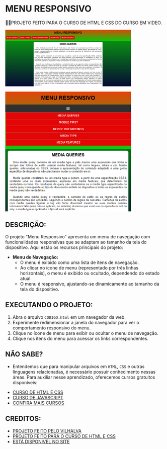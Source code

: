 # MENU RESPONSIVO
👨‍🏫PROJETO FEITO PARA O CURSO DE HTML E CSS DO CURSO EM VIDEO.

<img src="./IMAGENS/FOTO_1.png" align="center" width="400"> <br><br>
<img src="./IMAGENS/FOTO_2.png" align="center" width="400"> <br>

## DESCRIÇÃO:
O projeto "Menu Responsivo" apresenta um menu de navegação com funcionalidades responsivas que se adaptam ao tamanho da tela do dispositivo. Aqui estão os recursos principais do projeto:

- **Menu de Navegação:**
  - O menu é exibido como uma lista de itens de navegação.
  - Ao clicar no ícone de menu (representado por três linhas horizontais), o menu é exibido ou ocultado, dependendo do estado atual.
  - O menu é responsivo, ajustando-se dinamicamente ao tamanho da tela do dispositivo.

## EXECUTANDO O PROJETO:
1. Abra o arquivo `CODIGO.html` em um navegador da web.
2. Experimente redimensionar a janela do navegador para ver o comportamento responsivo do menu.
3. Clique no ícone de menu para exibir ou ocultar o menu de navegação.
4. Clique nos itens do menu para acessar os links correspondentes.

## NÃO SABE?
- Entendemos que para manipular arquivos em `HTML`, `CSS` e outras linguagens relacionadas, é necessário possuir conhecimento nessas áreas. Para auxiliar nesse aprendizado, oferecemos cursos gratuitos disponíveis:
* [CURSO DE HTML E CSS](https://github.com/VILHALVA/CURSO-DE-HTML-E-CSS)
* [CURSO DE JAVASCRIPT](https://github.com/VILHALVA/CURSO-DE-JAVASCRIPT)
* [CONFIRA MAIS CURSOS](https://github.com/VILHALVA?tab=repositories&q=+topic:CURSO)

## CREDITOS:
- [PROJETO FEITO PELO VILHALVA](https://github.com/VILHALVA)
- [PROJETO FEITO PARA O CURSO DE HTML E CSS](https://github.com/VILHALVA/CURSO-DE-HTML-E-CSS)
- [ESTÁ DISPONIVEL NO SITE](https://vilhalva.github.io/STYLER/STYLER.html)
